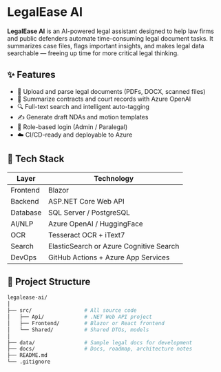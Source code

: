 # LegalEase AI

**LegalEase AI** is an AI-powered legal assistant designed to help law firms and public defenders automate time-consuming legal document tasks. It summarizes case files, flags important insights, and makes legal data searchable — freeing up time for more critical legal thinking.

## ✨ Features
- 📄 Upload and parse legal documents (PDFs, DOCX, scanned files)
- 🧠 Summarize contracts and court records with Azure OpenAI
- 🔍 Full-text search and intelligent auto-tagging
- ✍️ Generate draft NDAs and motion templates
- 👤 Role-based login (Admin / Paralegal)
- ☁️ CI/CD-ready and deployable to Azure

## 🧱 Tech Stack

| Layer      | Technology              |
|------------|--------------------------|
| Frontend   | Blazor                   |
| Backend    | ASP.NET Core Web API     |
| Database   | SQL Server / PostgreSQL  |
| AI/NLP     | Azure OpenAI / HuggingFace |
| OCR        | Tesseract OCR + iText7   |
| Search     | ElasticSearch or Azure Cognitive Search |
| DevOps     | GitHub Actions + Azure App Services |

## 📁 Project Structure

```bash
legalease-ai/
│
├── src/                 # All source code
│   ├── Api/             # .NET Web API project
│   ├── Frontend/        # Blazor or React frontend
│   └── Shared/          # Shared DTOs, models
│
├── data/                # Sample legal docs for development
├── docs/                # Docs, roadmap, architecture notes
├── README.md
└── .gitignore
